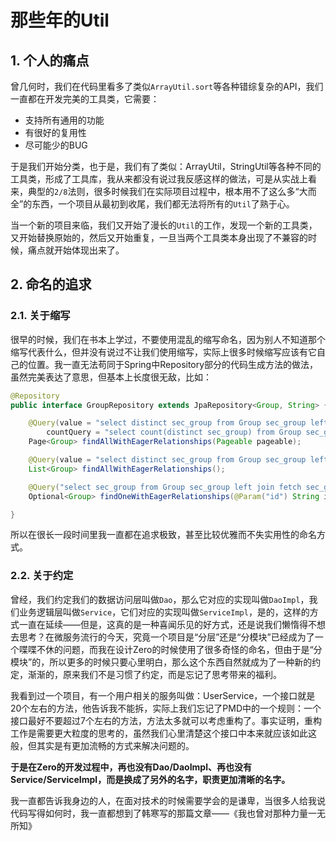 # 那些年的Util

## 1. 个人的痛点

曾几何时，我们在代码里看多了类似`ArrayUtil.sort`等各种错综复杂的API，我们一直都在开发完美的工具类，它需要：

* 支持所有通用的功能
* 有很好的复用性
* 尽可能少的BUG

于是我们开始分类，也于是，我们有了类似：ArrayUtil，StringUtil等各种不同的工具类，形成了工具库，我从来都没有说过我反感这样的做法，可是从实战上看来，典型的`2/8`法则，很多时候我们在实际项目过程中，根本用不了这么多“大而全”的东西，一个项目从最初到收尾，我们都无法将所有的`Util`了熟于心。

当一个新的项目来临，我们又开始了漫长的`Util`的工作，发现一个新的工具类，又开始替换原始的，然后又开始重复，一旦当两个工具类本身出现了不兼容的时候，痛点就开始体现出来了。

## 2. 命名的追求

### 2.1. 关于缩写

很早的时候，我们在书本上学过，不要使用混乱的缩写命名，因为别人不知道那个缩写代表什么，但并没有说过不让我们使用缩写，实际上很多时候缩写应该有它自己的位置。我一直无法苟同于Spring中Repository部分的代码生成方法的做法，虽然完美表达了意思，但基本上长度很无敌，比如：

```java
@Repository
public interface GroupRepository extends JpaRepository<Group, String> {

    @Query(value = "select distinct sec_group from Group sec_group left join fetch sec_group.users",
        countQuery = "select count(distinct sec_group) from Group sec_group")
    Page<Group> findAllWithEagerRelationships(Pageable pageable);

    @Query(value = "select distinct sec_group from Group sec_group left join fetch sec_group.users")
    List<Group> findAllWithEagerRelationships();

    @Query("select sec_group from Group sec_group left join fetch sec_group.users where sec_group.id =:id")
    Optional<Group> findOneWithEagerRelationships(@Param("id") String id);

}
```

所以在很长一段时间里我一直都在追求极致，甚至比较优雅而不失实用性的命名方式。

### 2.2. 关于约定

曾经，我们约定我们的数据访问层叫做`Dao`，那么它对应的实现叫做`DaoImpl`，我们业务逻辑层叫做`Service`，它们对应的实现叫做`ServiceImpl`，是的，这样的方式一直在延续——但是，这真的是一种喜闻乐见的好方式，还是说我们懒惰得不想去思考？在微服务流行的今天，究竟一个项目是“分层”还是“分模块”已经成为了一个喋喋不休的问题，而我在设计Zero的时候使用了很多奇怪的命名，但由于是“分模块”的，所以更多的时候只要心里明白，那么这个东西自然就成为了一种新的约定，渐渐的，原来我们不是习惯了约定，而是忘记了思考带来的福利。

我看到过一个项目，有一个用户相关的服务叫做：UserService，一个接口就是20个左右的方法，他告诉我不能拆，实际上我们忘记了PMD中的一个规则：一个接口最好不要超过7个左右的方法，方法太多就可以考虑重构了。事实证明，重构工作是需要更大粒度的思考的，虽然我们心里清楚这个接口中本来就应该如此这般，但其实是有更加流畅的方式来解决问题的。

**于是在Zero的开发过程中，再也没有Dao/DaoImpl、再也没有Service/ServiceImpl，而是换成了另外的名字，职责更加清晰的名字。**

我一直都告诉我身边的人，在面对技术的时候需要学会的是谦卑，当很多人给我说代码写得如何时，我一直都想到了韩寒写的那篇文章——《我也曾对那种力量一无所知》

